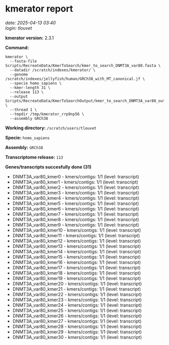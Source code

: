 # kmerator report
*date: 2025-04-13 03:40*  
*login: tlouvet*

**kmerator version:** 2.3.1

**Command:**

```
kmerator \
  --fasta-file Scripts/RecreateData/KmerToSearch/kmer_to_search_DNMT3A_var80.fasta \
  --datadir /scratch/indexes/kmerator/ \
  --genome /scratch/indexes/jellyfish/human/GRCh38_with_MT_canonical.jf \
  --specie homo_sapiens \
  --kmer-length 31 \
  --release 113 \
  --output Scripts/RecreateData/KmerToSearchOutput/kmer_to_search_DNMT3A_var80_output \
  --thread 1 \
  --tmpdir /tmp/kmerator_rrp9np56 \
  --assembly GRCh38
```

**Working directory:** `/scratch/users/tlouvet`

**Specie:** `homo_sapiens`

**Assembly:** `GRCh38`

**Transcriptome release:** `113`

**Genes/transcripts succesfully done (31)**

- DNMT3A_var80_kmer0 - kmers/contigs: 1/1 (level: transcript)
- DNMT3A_var80_kmer1 - kmers/contigs: 1/1 (level: transcript)
- DNMT3A_var80_kmer2 - kmers/contigs: 1/1 (level: transcript)
- DNMT3A_var80_kmer3 - kmers/contigs: 1/1 (level: transcript)
- DNMT3A_var80_kmer4 - kmers/contigs: 1/1 (level: transcript)
- DNMT3A_var80_kmer5 - kmers/contigs: 1/1 (level: transcript)
- DNMT3A_var80_kmer6 - kmers/contigs: 1/1 (level: transcript)
- DNMT3A_var80_kmer7 - kmers/contigs: 1/1 (level: transcript)
- DNMT3A_var80_kmer8 - kmers/contigs: 1/1 (level: transcript)
- DNMT3A_var80_kmer9 - kmers/contigs: 1/1 (level: transcript)
- DNMT3A_var80_kmer10 - kmers/contigs: 1/1 (level: transcript)
- DNMT3A_var80_kmer11 - kmers/contigs: 1/1 (level: transcript)
- DNMT3A_var80_kmer12 - kmers/contigs: 1/1 (level: transcript)
- DNMT3A_var80_kmer13 - kmers/contigs: 1/1 (level: transcript)
- DNMT3A_var80_kmer14 - kmers/contigs: 1/1 (level: transcript)
- DNMT3A_var80_kmer15 - kmers/contigs: 1/1 (level: transcript)
- DNMT3A_var80_kmer16 - kmers/contigs: 1/1 (level: transcript)
- DNMT3A_var80_kmer17 - kmers/contigs: 1/1 (level: transcript)
- DNMT3A_var80_kmer18 - kmers/contigs: 1/1 (level: transcript)
- DNMT3A_var80_kmer19 - kmers/contigs: 1/1 (level: transcript)
- DNMT3A_var80_kmer20 - kmers/contigs: 1/1 (level: transcript)
- DNMT3A_var80_kmer21 - kmers/contigs: 1/1 (level: transcript)
- DNMT3A_var80_kmer22 - kmers/contigs: 1/1 (level: transcript)
- DNMT3A_var80_kmer23 - kmers/contigs: 1/1 (level: transcript)
- DNMT3A_var80_kmer24 - kmers/contigs: 1/1 (level: transcript)
- DNMT3A_var80_kmer25 - kmers/contigs: 1/1 (level: transcript)
- DNMT3A_var80_kmer26 - kmers/contigs: 1/1 (level: transcript)
- DNMT3A_var80_kmer27 - kmers/contigs: 1/1 (level: transcript)
- DNMT3A_var80_kmer28 - kmers/contigs: 1/1 (level: transcript)
- DNMT3A_var80_kmer29 - kmers/contigs: 1/1 (level: transcript)
- DNMT3A_var80_kmer30 - kmers/contigs: 1/1 (level: transcript)

